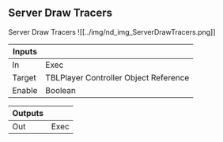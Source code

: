 ## Server Draw Tracers
Server Draw Tracers
![[../img/nd_img_ServerDrawTracers.png]]

|Inputs||
|--|--|
| In | Exec |
| Target | TBLPlayer Controller Object Reference |
| Enable | Boolean |

|Outputs||
|--|--|
| Out | Exec |

